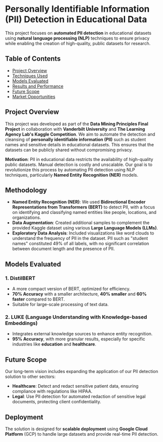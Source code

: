 # Personally Identifiable Information (PII) Detection in Educational Data

This project focuses on **automated PII detection** in educational datasets using **natural language processing (NLP)** techniques to ensure privacy while enabling the creation of high-quality, public datasets for research.

## Table of Contents
- [Project Overview](#project-overview)
- [Techniques Used](#techniques-used)
- [Models Evaluated](#models-evaluated)
- [Results and Performance](#results-and-performance)
- [Future Scope](#future-scope)
- [Market Opportunities](#market-opportunities)

## Project Overview
This project was developed as part of the **Data Mining Principles Final Project** in collaboration with **Vanderbilt University** and **The Learning Agency Lab's Kaggle Competition**. We aim to automate the detection and cleansing of **personally identifiable information (PII)** such as student names and sensitive details in educational datasets. This ensures that the datasets can be publicly shared without compromising privacy.

**Motivation**: PII in educational data restricts the availability of high-quality public datasets. Manual detection is costly and unscalable. Our goal is to revolutionize this process by automating PII detection using NLP techniques, particularly **Named Entity Recognition (NER)** models.

## Methodology
- **Named Entity Recognition (NER)**: We used **Bidirectional Encoder Representations from Transformers (BERT)** to detect PII, with a focus on identifying and classifying named entities like people, locations, and organizations.
- **Data Augmentation**: Created additional samples to complement the provided Kaggle dataset using various **Large Language Models (LLMs)**.
- **Exploratory Data Analysis**: Included visualizations like word clouds to understand the frequency of PII in the dataset. PII such as "student names" constituted 49% of all labels, with no significant correlation between document length and the presence of PII.

## Models Evaluated
### 1. **DistilBERT**
   - A more compact version of BERT, optimized for efficiency.
   - **70% Accuracy** with a smaller architecture, **40% smaller** and **60% faster** compared to BERT.
   - Suitable for large-scale processing of text data.
   
### 2. **LUKE (Language Understanding with Knowledge-based Embeddings)**
   - Integrates external knowledge sources to enhance entity recognition.
   - **95% Accuracy**, with more granular results, especially for specific industries like **education** and **healthcare**.

## Future Scope
Our long-term vision includes expanding the application of our PII detection solution to other sectors:
- **Healthcare**: Detect and redact sensitive patient data, ensuring compliance with regulations like HIPAA.
- **Legal**: Use PII detection for automated redaction of sensitive legal documents, protecting client confidentiality.

## Deployment
The solution is designed for **scalable deployment** using **Google Cloud Platform** (GCP) to handle large datasets and provide real-time PII detection.
